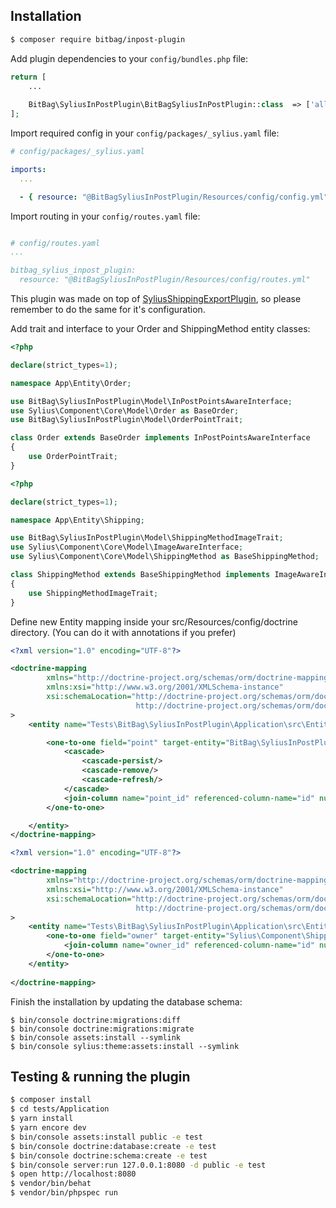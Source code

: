 ## Installation

```bash
$ composer require bitbag/inpost-plugin
```

Add plugin dependencies to your `config/bundles.php` file:

```php
return [
    ...
    
    BitBag\SyliusInPostPlugin\BitBagSyliusInPostPlugin::class  => ['all' => true]
];
```

Import required config in your `config/packages/_sylius.yaml` file:

```yaml
# config/packages/_sylius.yaml

imports:
  ...

  - { resource: "@BitBagSyliusInPostPlugin/Resources/config/config.yml" }
```

Import routing in your `config/routes.yaml` file:

```yaml

# config/routes.yaml
...

bitbag_sylius_inpost_plugin:
  resource: "@BitBagSyliusInPostPlugin/Resources/config/routes.yml"
```

This plugin was made on top
of [SyliusShippingExportPlugin](https://github.com/BitBagCommerce/SyliusShippingExportPlugin), so please remember to do
the same for it's configuration.

Add trait and interface to your Order and ShippingMethod entity classes:

```php
<?php

declare(strict_types=1);

namespace App\Entity\Order;

use BitBag\SyliusInPostPlugin\Model\InPostPointsAwareInterface;
use Sylius\Component\Core\Model\Order as BaseOrder;
use BitBag\SyliusInPostPlugin\Model\OrderPointTrait;

class Order extends BaseOrder implements InPostPointsAwareInterface
{
    use OrderPointTrait;
}
```

```php
<?php

declare(strict_types=1);

namespace App\Entity\Shipping;

use BitBag\SyliusInPostPlugin\Model\ShippingMethodImageTrait;
use Sylius\Component\Core\Model\ImageAwareInterface;
use Sylius\Component\Core\Model\ShippingMethod as BaseShippingMethod;

class ShippingMethod extends BaseShippingMethod implements ImageAwareInterface
{
    use ShippingMethodImageTrait;
}
```

Define new Entity mapping inside your src/Resources/config/doctrine directory. (You can do it with annotations if you
prefer)

```xml
<?xml version="1.0" encoding="UTF-8"?>

<doctrine-mapping
        xmlns="http://doctrine-project.org/schemas/orm/doctrine-mapping"
        xmlns:xsi="http://www.w3.org/2001/XMLSchema-instance"
        xsi:schemaLocation="http://doctrine-project.org/schemas/orm/doctrine-mapping
                            http://doctrine-project.org/schemas/orm/doctrine-mapping.xsd"
>
    <entity name="Tests\BitBag\SyliusInPostPlugin\Application\src\Entity\Order" table="sylius_order">

        <one-to-one field="point" target-entity="BitBag\SyliusInPostPlugin\Entity\InPostPoint">
            <cascade>
                <cascade-persist/>
                <cascade-remove/>
                <cascade-refresh/>
            </cascade>
            <join-column name="point_id" referenced-column-name="id" nullable="true"/>
        </one-to-one>

    </entity>
</doctrine-mapping>
```
```xml
<?xml version="1.0" encoding="UTF-8"?>

<doctrine-mapping
        xmlns="http://doctrine-project.org/schemas/orm/doctrine-mapping"
        xmlns:xsi="http://www.w3.org/2001/XMLSchema-instance"
        xsi:schemaLocation="http://doctrine-project.org/schemas/orm/doctrine-mapping
                            http://doctrine-project.org/schemas/orm/doctrine-mapping.xsd"
>
    <entity name="Tests\BitBag\SyliusInPostPlugin\Application\src\Entity\ShippingMethodImage" table="bitbag_inpost_shipping_method_image">
        <one-to-one field="owner" target-entity="Sylius\Component\Shipping\Model\ShippingMethodInterface" inversed-by="image">
            <join-column name="owner_id" referenced-column-name="id" nullable="false" on-delete="CASCADE"/>
        </one-to-one>
    </entity>
    
</doctrine-mapping>
```
Finish the installation by updating the database schema:

```
$ bin/console doctrine:migrations:diff
$ bin/console doctrine:migrations:migrate
$ bin/console assets:install --symlink
$ bin/console sylius:theme:assets:install --symlink
```

## Testing & running the plugin

```bash
$ composer install
$ cd tests/Application
$ yarn install
$ yarn encore dev
$ bin/console assets:install public -e test
$ bin/console doctrine:database:create -e test
$ bin/console doctrine:schema:create -e test
$ bin/console server:run 127.0.0.1:8080 -d public -e test
$ open http://localhost:8080
$ vendor/bin/behat
$ vendor/bin/phpspec run
```
